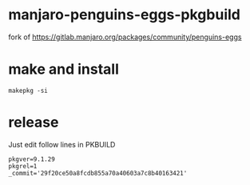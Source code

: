 # manjaro-penguins-eggs-pkgbuild
fork of https://gitlab.manjaro.org/packages/community/penguins-eggs

# make and install
```makepkg -si```


# release
Just edit follow lines in PKBUILD

```
pkgver=9.1.29
pkgrel=1
_commit='29f20ce50a8fcdb855a70a40603a7c8b40163421'
```
